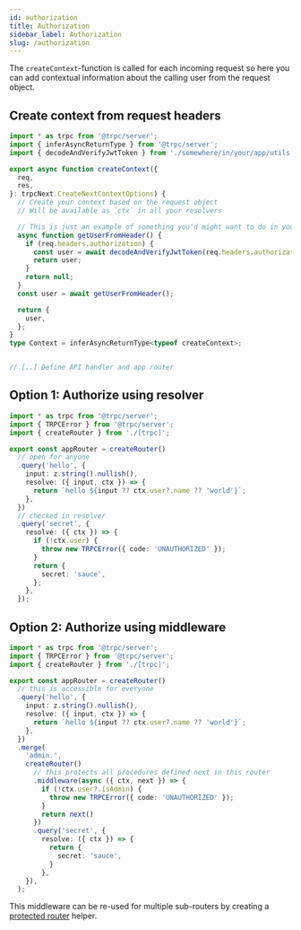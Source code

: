 ```yaml
---
id: authorization
title: Authorization
sidebar_label: Authorization
slug: /authorization
---
```


The `createContext`-function is called for each incoming request so here you can add contextual information about the calling user from the request object.

## Create context from request headers

```ts
import * as trpc from '@trpc/server';
import { inferAsyncReturnType } from '@trpc/server';
import { decodeAndVerifyJwtToken } from './somewhere/in/your/app/utils';

export async function createContext({
  req,
  res,
}: trpcNext.CreateNextContextOptions) {
  // Create your context based on the request object
  // Will be available as `ctx` in all your resolvers

  // This is just an example of something you'd might want to do in your ctx fn
  async function getUserFromHeader() {
    if (req.headers.authorization) {
      const user = await decodeAndVerifyJwtToken(req.headers.authorization.split(' ')[1])
      return user;
    }
    return null;
  }
  const user = await getUserFromHeader();

  return {
    user,
  };
}
type Context = inferAsyncReturnType<typeof createContext>;


// [..] Define API handler and app router
```

## Option 1: Authorize using resolver

```ts
import * as trpc from '@trpc/server';
import { TRPCError } from '@trpc/server';
import { createRouter } from './[trpc]';

export const appRouter = createRouter()
  // open for anyone
  .query('hello', {
    input: z.string().nullish(),
    resolve: ({ input, ctx }) => {
      return `hello ${input ?? ctx.user?.name ?? 'world'}`;
    },
  })
  // checked in resolver
  .query('secret', {
    resolve: ({ ctx }) => {
      if (!ctx.user) {
        throw new TRPCError({ code: 'UNAUTHORIZED' });
      }
      return {
        secret: 'sauce',
      };
    },
  });
```


## Option 2: Authorize using middleware

```ts
import * as trpc from '@trpc/server';
import { TRPCError } from '@trpc/server';
import { createRouter } from './[trpc]';

export const appRouter = createRouter()
  // this is accessible for everyone
  .query('hello', {
    input: z.string().nullish(),
    resolve: ({ input, ctx }) => {
      return `hello ${input ?? ctx.user?.name ?? 'world'}`;
    },
  })
  .merge(
    'admin.',
    createRouter()
      // this protects all procedures defined next in this router
      .middleware(async ({ ctx, next }) => {
        if (!ctx.user?.isAdmin) {
          throw new TRPCError({ code: 'UNAUTHORIZED' });
        }
        return next()
      })
      .query('secret', {
        resolve: ({ ctx }) => {
          return {
            secret: 'sauce',
          }
        },
    }),
  );
```

This middleware can be re-used for multiple sub-routers by creating a [protected router](../server/middlewares.md#createprotectedrouter-helper) helper.
